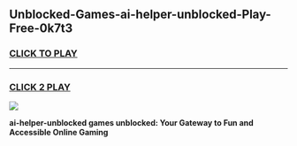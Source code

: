 
## Unblocked-Games-ai-helper-unblocked-Play-Free-0k7t3
<h3>
<a href="https://premium76.site?title=ai-helper-unblocked&ref=23A">CLICK TO PLAY</a></h3>
<hr>

<h3>
<a href="https://premium76.site?title=ai-helper-unblocked&ref=23A">CLICK 2 PLAY</a>
  
</h3>

<a href="https://premium76.site?title=ai-helper-unblocked&ref=23A"><img src="https://clearcache.store/games.png"></a>


**ai-helper-unblocked games unblocked: Your Gateway to Fun and Accessible Online Gaming**
